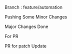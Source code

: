 
Branch : feature/automation

Pushing Some Minor Changes


Major Changes Done 

For PR

PR for patch Update
